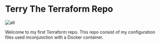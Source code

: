 # Terry The Terraform Repo 

![alt](https://slackmojis.com/emojis/2116-terraform/download)

Welcome to my first Terraform repo. This repo consist of my configuration files used inconjunction with a Docker container.